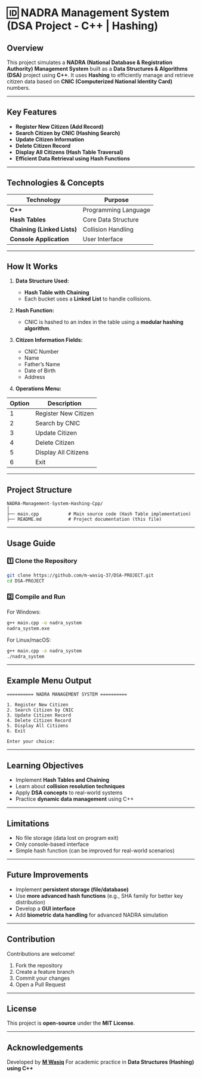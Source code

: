 # 🆔 **NADRA Management System (DSA Project - C++ | Hashing)**

## Overview

This project simulates a **NADRA (National Database & Registration Authority) Management System** built as a **Data Structures & Algorithms (DSA)** project using **C++**.
It uses **Hashing** to efficiently manage and retrieve citizen data based on **CNIC (Computerized National Identity Card)** numbers.

---

## Key Features

* **Register New Citizen (Add Record)**
* **Search Citizen by CNIC (Hashing Search)**
* **Update Citizen Information**
* **Delete Citizen Record**
* **Display All Citizens (Hash Table Traversal)**
* **Efficient Data Retrieval using Hash Functions**

---

## Technologies & Concepts

| Technology                  | Purpose              |
| --------------------------- | -------------------- |
| **C++**                     | Programming Language |
| **Hash Tables**             | Core Data Structure  |
| **Chaining (Linked Lists)** | Collision Handling   |
| **Console Application**     | User Interface       |

---

## How It Works

1. **Data Structure Used:**

   * **Hash Table with Chaining**
   * Each bucket uses a **Linked List** to handle collisions.

2. **Hash Function:**

   * CNIC is hashed to an index in the table using a **modular hashing algorithm**.

3. **Citizen Information Fields:**

   * CNIC Number
   * Name
   * Father’s Name
   * Date of Birth
   * Address

4. **Operations Menu:**

| Option | Description          |
| ------ | -------------------- |
| 1      | Register New Citizen |
| 2      | Search by CNIC       |
| 3      | Update Citizen       |
| 4      | Delete Citizen       |
| 5      | Display All Citizens |
| 6      | Exit                 |

---

## Project Structure

```
NADRA-Management-System-Hashing-Cpp/
│
├── main.cpp           # Main source code (Hash Table implementation)
├── README.md          # Project documentation (this file)
```

---

## Usage Guide

### 1️⃣ Clone the Repository

```bash
git clone https://github.com/m-wasiq-37/DSA-PROJECT.git
cd DSA-PROJECT
```

### 2️⃣ Compile and Run

For Windows:

```bash
g++ main.cpp -o nadra_system
nadra_system.exe
```

For Linux/macOS:

```bash
g++ main.cpp -o nadra_system
./nadra_system
```

---

## Example Menu Output

```
========== NADRA MANAGEMENT SYSTEM ==========

1. Register New Citizen
2. Search Citizen by CNIC
3. Update Citizen Record
4. Delete Citizen Record
5. Display All Citizens
6. Exit

Enter your choice:
```

---

## Learning Objectives

* Implement **Hash Tables and Chaining**
* Learn about **collision resolution techniques**
* Apply **DSA concepts** to real-world systems
* Practice **dynamic data management** using C++

---

## Limitations

* No file storage (data lost on program exit)
* Only console-based interface
* Simple hash function (can be improved for real-world scenarios)

---

## Future Improvements

* Implement **persistent storage (file/database)**
* Use **more advanced hash functions** (e.g., SHA family for better key distribution)
* Develop a **GUI interface**
* Add **biometric data handling** for advanced NADRA simulation

---

## Contribution

Contributions are welcome!

1. Fork the repository
2. Create a feature branch
3. Commit your changes
4. Open a Pull Request

---

## License

This project is **open-source** under the **MIT License**.

---

## Acknowledgements

Developed by **[M Wasiq](https://github.com/m-wasiq-37)**
For academic practice in **Data Structures (Hashing) using C++**
